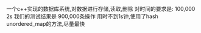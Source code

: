一个c++实现的数据库系统,对数据进行存储,读取,删除
对时间的要求是:
100,000 2s
我们的测试结果是 900,000条操作 用时不到1s钟,使用了hash unordered_map的方法,尽量最快
